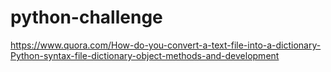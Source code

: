 # python-challenge
https://www.quora.com/How-do-you-convert-a-text-file-into-a-dictionary-Python-syntax-file-dictionary-object-methods-and-development
